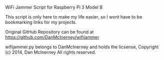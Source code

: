 WiFi Jammer Script for Raspberry Pi 3 Model B

This script is only here to make my life easier, so I wont have to be bookmarking links for my projects.

Original GitHub Repository can be found at https://github.com/DanMcInerney/wifijammer

wifijammer.py belongs to DanMcInerney and holds the licsense, Copyright (c) 2014, Dan McInerney All rights reserved.
